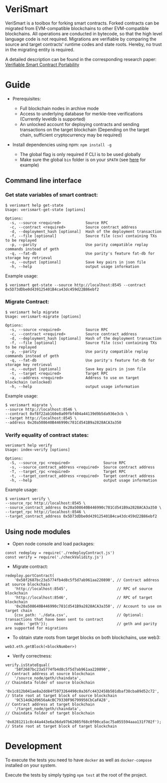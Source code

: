 # VeriSmart

VeriSmart is a toolbox for forking smart contracts. Forked contracts can be migrated from EVM-compatible blockchains to other EVM-compatible blockchains.
All operations are conducted in bytecode, so that the high level language code is not required.
Migrations are verifiable by comparing the source and target contracts' runtime codes and state roots.
Hereby, no trust in the migrating entity is required.

A detailed description can be found in the corresponding research paper: [Verifiable Smart Contract Portability](https://arxiv.org/abs/1902.03868)

# Guide

* Prerequisites:
  * Full blockchain nodes in archive mode
  * Access to underlying database for merkle-tree verifications (Currently leveldb is supported)
  * An unlocked account for deploying contracts and sending transactions on the target blockchain (Depending on the target chain, sufficient cryptocurrency may be required)

* Install dependencies using npm: `npm install -g`
  * The global flag is only required if CLI is to be used globally
  * Make sure the global `bin` folder is on your `$PATH` (see [here](https://mrmadhat.com/terminal/unable-use-globally-installed-npm-modules-switching-zsh/) for example)


## Command line interface

###  Get state variables of smart contract:
```
$ verismart help get-state
Usage: verismart-get-state [options]

Options:
  -s, --source <required>           Source RPC
  -c, --contract <required>         Source contract address
  -d, --deployment_hash [optional]  Hash of the deployment transaction
  -f, --file [optional]             Source file (csv) containing TXs to be replayed
  -p, --parity                      Use parity compatible replay commands instead of geth
  -q, --fat-db                      Use parity's feature fat-db for storage key retrieval
  -o, --output [optional]           Save key pairs in json file
  -h, --help                        output usage information
```
Example usage:
```
$ verismart get-state --source http://localhost:8545 --contract 0x5D73dDbe0d439125401B4ca43dc459d22B86ebf2
```

### Migrate Contract:
```
$ verismart help migrate
Usage: verismart-migrate [options]

Options:
  -s, --source <required>           Source RPC
  -c, --contract <required>         Source contract address
  -d, --deployment_hash [optional]  Hash of the deployment transaction
  -f, --file [optional]             Source file (csv) containing TXs to be replayed
  -p, --parity                      Use parity compatible replay commands instead of geth
  -q, --fat-db                      Use parity's feature fat-db for storage key retrieval
  -o, --output [optional]           Save key pairs in json file
  -t, --target <required>           Target RPC
  -a, --address <required>          Address to use on target blockchain (unlocked)
  -h, --help                        output usage information
```
Example usage:

```
$ verismart migrate \
--source http://localhost:8546 \
--contract 0xf8f22ab160e8a09fbf404a44139d9b5da936e3cb \
--target http://localhost:8545 \
--address 0x20a508640B446990c781Cd541B9a2828ACA3a350

```

### Verify equality of contract states:
```
verismart help verify
Usage: index-verify [options]

Options:
  -S, --source_rpc <required>               Source RPC
  -s, --source_contract_address <required>  Source contract address
  -T, --target_rpc <required>               Target RPC
  -t, --target_contract_address <required>  Target contract address
  -h, --help                                output usage information
```
Example usage:
```
$ verismart verify \
--source_rpc http://localhost:8545 \
--source_contract_address 0x20a508640B446990c781Cd541B9a2828ACA3a350 \
--target_rpc http://localhost:8546 \
--target_contract_address 0x5D73dDbe0d439125401B4ca43dc459d22B86ebf2
```

## Using node modules
* Open node console and load packages: 
```
const redeploy = require('./redeployContract.js')
const verify = require('./checkValidity.js')
```
* Migrate contract:

```
redeploy.portContract(
    '0x58f2687bc23a5774fb4d8c5f5d7ab961aa220890', // Contract address at source blockchain
    'http://localhost:8545',                      // RPC of source blockchain
    'http://localhost:8546',                      // RPC of target blockchain
    '0x20a508640B446990c781Cd541B9a2828ACA3a350', // Account to use on target chain
    {csv_path: './data.csv',                      // Optional: transactions that have been sent to contract
    node: 'geth'});                               // geth and parity are supported for migrations
```

* To obtain state roots from target blocks on both blockchains, use web3: 

```
web3.eth.getBlock(<blockNumber>)
```

* Verify correctness: 

```
verify.isStateEqual(
    '58f2687bc23a5774fb4d8c5f5d7ab961aa220890',                             // Contract address at source blockchain 
    '/source_node/geth/chaindata',                                          // Chaindata folder of source blockchain
    '0x1c812b041ae8a2dd84f5973264490c0a36fc4432458b501dbaf38cba89d52c72',   // State root at target block of source blockchain
    '9C514dA2d9656aAcBC79330F96799956CbCaFA28',                             // Contract address at target blockchain 
    '/target_node/geth/chaindata',                                          // Chaindata folder of target blockchain
    '0x8281211c8c44a443e6a36da97b62085f68c0f00ca5ac75a055594aaa131f702f');  // State root at target block of target blockchain
```

# Development

To execute the tests you need to have `docker` as well as `docker-compose` installed on your system.

Execute the tests by simply typing `npm test` at the root of the project.